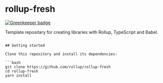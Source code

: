 # rollup-fresh

[![Greenkeeper badge](https://badges.greenkeeper.io/rollup/rollup-fresh.svg)](https://greenkeeper.io/)

Template repositary for creating libraries with Rollup, TypeScript and Babel.

````

## Getting started

Clone this repository and install its dependencies:

```bash
git clone https://github.com/rollup/rollup-fresh
cd rollup-fresh
yarn install
````
